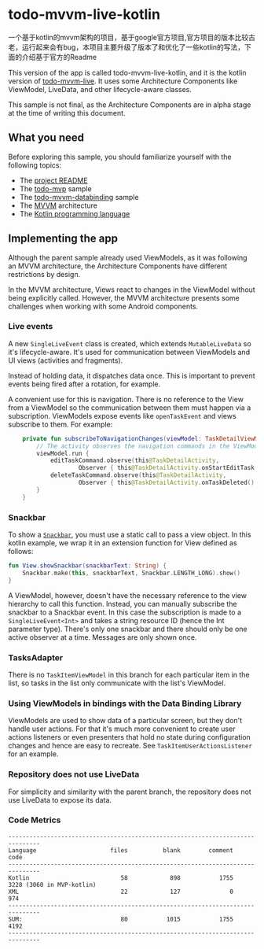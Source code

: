 # todo-mvvm-live-kotlin
一个基于kotlin的mvvm架构的项目，基于google官方项目,官方项目的版本比较古老，运行起来会有bug，本项目主要升级了版本了和优化了一些kotlin的写法，下面的介绍基于官方的Readme

This version of the app is called todo-mvvm-live-kotlin, and it is the kotlin version of [todo-mvvm-live](https://github.com/googlesamples/android-architecture/tree/todo-mvvm-live/).
It uses some Architecture Components like ViewModel, LiveData, and other lifecycle-aware classes.

This sample is not final, as the Architecture Components are in alpha stage at the time of writing this document.

## What you need

Before exploring this sample, you should familiarize yourself with the following topics:

* The [project README](https://github.com/googlesamples/android-architecture/tree/master)
* The [todo-mvp](https://github.com/googlesamples/android-architecture/tree/todo-mvp) sample
* The [todo-mvvm-databinding](https://github.com/googlesamples/android-architecture/tree/todo-mvvm-databinding) sample
* The [MVVM](https://en.wikipedia.org/wiki/Model%E2%80%93view%E2%80%93viewmodel) architecture
* The [Kotlin programming language](https://kotlinlang.org)

## Implementing the app

Although the parent sample already used ViewModels, as it was following an MVVM architecture, the Architecture
Components have different restrictions by design.

In the MVVM architecture, Views react to changes in the ViewModel without being explicitly called. However, the MVVM
architecture presents some challenges when working with some Android components.

### Live events

A new `SingleLiveEvent` class is created, which extends `MutableLiveData` so it's lifecycle-aware. It's used for
communication between ViewModels and UI views (activities and fragments).

Instead of holding data, it dispatches data once. This is important to prevent events being fired after a rotation, for
example.

A convenient use for this is navigation. There is no reference to the View from a ViewModel so the communication between
them must happen via a subscription. ViewModels expose events like `openTaskEvent` and views subscribe to them. For
example:

```kotlin
    private fun subscribeToNavigationChanges(viewModel: TaskDetailViewModel) {
        // The activity observes the navigation commands in the ViewModel
        viewModel.run {
            editTaskCommand.observe(this@TaskDetailActivity,
                    Observer { this@TaskDetailActivity.onStartEditTask() })
            deleteTaskCommand.observe(this@TaskDetailActivity,
                    Observer { this@TaskDetailActivity.onTaskDeleted() })
        }
    }
```

### Snackbar

To show a [`Snackbar`](https://developer.android.com/reference/android/support/design/widget/Snackbar.html), you must
use a static call to pass a view object. In this kotlin example, we wrap it in an extension function for View defined
as follows:

```kotlin
fun View.showSnackbar(snackbarText: String) {
    Snackbar.make(this, snackbarText, Snackbar.LENGTH_LONG).show()
}
```

A ViewModel, however, doesn't have the necessary reference to the view hierarchy to call this function. Instead, you can
manually subscribe the snackbar to a Snackbar event. In this case the subscription is made to a `SingleLiveEvent<Int>`
and takes a string resource ID (hence the Int parameter type). There's only one snackbar and there should only be one
active observer at a time. Messages are only shown once.

### TasksAdapter
There is no `TaskItemViewModel` in this branch for each particular item in the list, so tasks in the list only
communicate with the list's ViewModel.

### Using ViewModels in bindings with the Data Binding Library
ViewModels are used to show data of a particular screen, but they don't handle user actions. For that it's much more
convenient to create user actions listeners or even presenters that hold no state during configuration changes and hence
are easy to recreate. See `TaskItemUserActionsListener` for an example.

### Repository does not use LiveData
For simplicity and similarity with the parent branch, the repository does not use LiveData to expose its data.

### Code Metrics

```
-------------------------------------------------------------------------------
Language                     files          blank        comment           code
-------------------------------------------------------------------------------
Kotlin                          58            898           1755           3228 (3060 in MVP-kotlin)
XML                             22            127              0            974
-------------------------------------------------------------------------------
SUM:                            80           1015           1755           4192
-------------------------------------------------------------------------------
```
